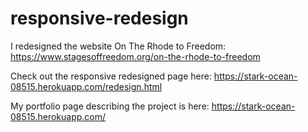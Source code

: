 # responsive-redesign

I redesigned the website On The Rhode to Freedom: https://www.stagesoffreedom.org/on-the-rhode-to-freedom

Check out the responsive redesigned page here: https://stark-ocean-08515.herokuapp.com/redesign.html

My portfolio page describing the project is here: https://stark-ocean-08515.herokuapp.com/
